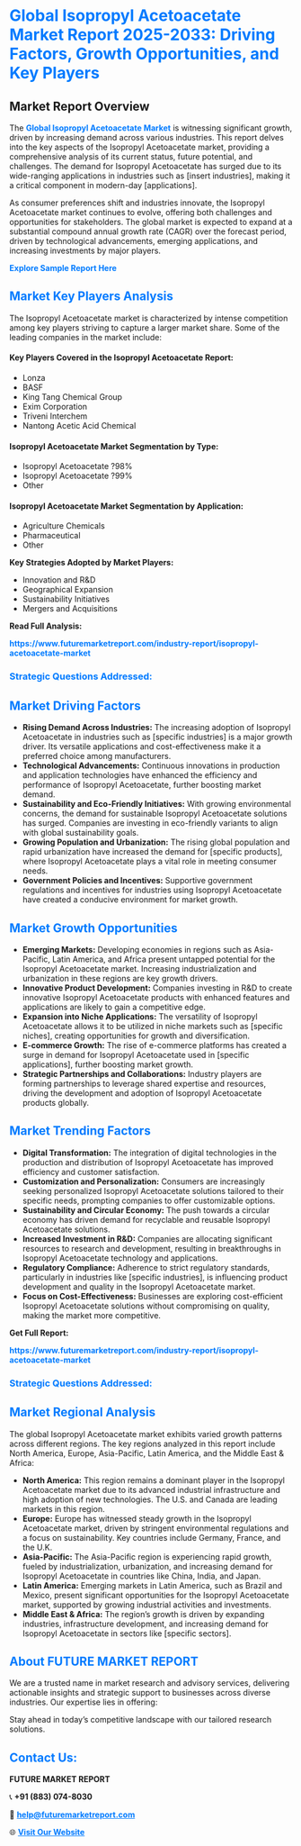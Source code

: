 <h1 style="color: #007BFF;">Global Isopropyl Acetoacetate Market Report 2025-2033: Driving Factors, Growth Opportunities, and Key Players</h1>

<section id="overview">
<h2>Market Report Overview</h2>
<p>The <a href="https://www.futuremarketreport.com/industry-report/isopropyl-acetoacetate-market" style="color: #007BFF; text-decoration: none;"><strong>Global Isopropyl Acetoacetate Market</strong></a> is witnessing significant growth, driven by increasing demand across various industries. This report delves into the key aspects of the Isopropyl Acetoacetate market, providing a comprehensive analysis of its current status, future potential, and challenges. The demand for Isopropyl Acetoacetate has surged due to its wide-ranging applications in industries such as [insert industries], making it a critical component in modern-day [applications].</p>
<p>As consumer preferences shift and industries innovate, the Isopropyl Acetoacetate market continues to evolve, offering both challenges and opportunities for stakeholders. The global market is expected to expand at a substantial compound annual growth rate (CAGR) over the forecast period, driven by technological advancements, emerging applications, and increasing investments by major players.</p>
</section>

<section id="overview">
<p><a href="https://www.futuremarketreport.com/request-sample/reportId=90288" style="color: #007BFF; text-decoration: none;"><strong>Explore Sample Report Here</strong></a></p>
</section>

<section id="key-players">
<h2 style="color: #007BFF;">Market Key Players Analysis</h2>
<p>The Isopropyl Acetoacetate market is characterized by intense competition among key players striving to capture a larger market share. Some of the leading companies in the market include:</p>
<h4>Key Players Covered in the Isopropyl Acetoacetate Report:</h4>
<ul><li>Lonza</li><li>BASF</li><li>King Tang Chemical Group</li><li>Exim Corporation</li><li>Triveni Interchem</li><li>Nantong Acetic Acid Chemical</li></ul>
<h4>Isopropyl Acetoacetate Market Segmentation by Type:</h4>
<ul><li>Isopropyl Acetoacetate ?98%</li><li>Isopropyl Acetoacetate ?99%</li><li>Other</li></ul>

<h4>Isopropyl Acetoacetate Market Segmentation by Application:</h4>
<ul><li>Agriculture Chemicals</li><li>Pharmaceutical</li><li>Other</li></ul>
<p><strong>Key Strategies Adopted by Market Players:</strong></p>
<ul>
<li>Innovation and R&D</li>
<li>Geographical Expansion</li>
<li>Sustainability Initiatives</li>
<li>Mergers and Acquisitions</li>
</ul>
</section>

<section>
<p><strong>Read Full Analysis: </strong></p><a href="https://www.futuremarketreport.com/industry-report/isopropyl-acetoacetate-market" style="color: #007BFF; text-decoration: none;"><strong>https://www.futuremarketreport.com/industry-report/isopropyl-acetoacetate-market</strong></a>
<h3 style="color: #007BFF;">Strategic Questions Addressed:</h3>
</section>

<section id="driving-factors">
<h2 style="color: #007BFF;">Market Driving Factors</h2>
<ul>
<li><strong>Rising Demand Across Industries:</strong> The increasing adoption of Isopropyl Acetoacetate in industries such as [specific industries] is a major growth driver. Its versatile applications and cost-effectiveness make it a preferred choice among manufacturers.</li>
<li><strong>Technological Advancements:</strong> Continuous innovations in production and application technologies have enhanced the efficiency and performance of Isopropyl Acetoacetate, further boosting market demand.</li>
<li><strong>Sustainability and Eco-Friendly Initiatives:</strong> With growing environmental concerns, the demand for sustainable Isopropyl Acetoacetate solutions has surged. Companies are investing in eco-friendly variants to align with global sustainability goals.</li>
<li><strong>Growing Population and Urbanization:</strong> The rising global population and rapid urbanization have increased the demand for [specific products], where Isopropyl Acetoacetate plays a vital role in meeting consumer needs.</li>
<li><strong>Government Policies and Incentives:</strong> Supportive government regulations and incentives for industries using Isopropyl Acetoacetate have created a conducive environment for market growth.</li>
</ul>
</section>

<section id="growth-opportunities">
<h2 style="color: #007BFF;">Market Growth Opportunities</h2>
<ul>
<li><strong>Emerging Markets:</strong> Developing economies in regions such as Asia-Pacific, Latin America, and Africa present untapped potential for the Isopropyl Acetoacetate market. Increasing industrialization and urbanization in these regions are key growth drivers.</li>
<li><strong>Innovative Product Development:</strong> Companies investing in R&D to create innovative Isopropyl Acetoacetate products with enhanced features and applications are likely to gain a competitive edge.</li>
<li><strong>Expansion into Niche Applications:</strong> The versatility of Isopropyl Acetoacetate allows it to be utilized in niche markets such as [specific niches], creating opportunities for growth and diversification.</li>
<li><strong>E-commerce Growth:</strong> The rise of e-commerce platforms has created a surge in demand for Isopropyl Acetoacetate used in [specific applications], further boosting market growth.</li>
<li><strong>Strategic Partnerships and Collaborations:</strong> Industry players are forming partnerships to leverage shared expertise and resources, driving the development and adoption of Isopropyl Acetoacetate products globally.</li>
</ul>
</section>

<section id="trending-factors">
<h2 style="color: #007BFF;">Market Trending Factors</h2>
<ul>
<li><strong>Digital Transformation:</strong> The integration of digital technologies in the production and distribution of Isopropyl Acetoacetate has improved efficiency and customer satisfaction.</li>
<li><strong>Customization and Personalization:</strong> Consumers are increasingly seeking personalized Isopropyl Acetoacetate solutions tailored to their specific needs, prompting companies to offer customizable options.</li>
<li><strong>Sustainability and Circular Economy:</strong> The push towards a circular economy has driven demand for recyclable and reusable Isopropyl Acetoacetate solutions.</li>
<li><strong>Increased Investment in R&D:</strong> Companies are allocating significant resources to research and development, resulting in breakthroughs in Isopropyl Acetoacetate technology and applications.</li>
<li><strong>Regulatory Compliance:</strong> Adherence to strict regulatory standards, particularly in industries like [specific industries], is influencing product development and quality in the Isopropyl Acetoacetate market.</li>
<li><strong>Focus on Cost-Effectiveness:</strong> Businesses are exploring cost-efficient Isopropyl Acetoacetate solutions without compromising on quality, making the market more competitive.</li>
</ul>
</section>

<section>
<p><strong>Get Full Report: </strong></p><a href="https://www.futuremarketreport.com/industry-report/isopropyl-acetoacetate-market" style="color: #007BFF; text-decoration: none;"><strong>https://www.futuremarketreport.com/industry-report/isopropyl-acetoacetate-market</strong></a>
<h3 style="color: #007BFF;">Strategic Questions Addressed:</h3>
</section>


<section id="regional-analysis">
<h2 style="color: #007BFF;">Market Regional Analysis</h2>
<p>The global Isopropyl Acetoacetate market exhibits varied growth patterns across different regions. The key regions analyzed in this report include North America, Europe, Asia-Pacific, Latin America, and the Middle East & Africa:</p>
<ul>
<li><strong>North America:</strong> This region remains a dominant player in the Isopropyl Acetoacetate market due to its advanced industrial infrastructure and high adoption of new technologies. The U.S. and Canada are leading markets in this region.</li>
<li><strong>Europe:</strong> Europe has witnessed steady growth in the Isopropyl Acetoacetate market, driven by stringent environmental regulations and a focus on sustainability. Key countries include Germany, France, and the U.K.</li>
<li><strong>Asia-Pacific:</strong> The Asia-Pacific region is experiencing rapid growth, fueled by industrialization, urbanization, and increasing demand for Isopropyl Acetoacetate in countries like China, India, and Japan.</li>
<li><strong>Latin America:</strong> Emerging markets in Latin America, such as Brazil and Mexico, present significant opportunities for the Isopropyl Acetoacetate market, supported by growing industrial activities and investments.</li>
<li><strong>Middle East & Africa:</strong> The region’s growth is driven by expanding industries, infrastructure development, and increasing demand for Isopropyl Acetoacetate in sectors like [specific sectors].</li>
</ul>
</section>

<footer>
<h2 style="color: #007BFF;">About FUTURE MARKET REPORT</h2>
<p>We are a trusted name in market research and advisory services, delivering actionable insights and strategic support to businesses across diverse industries. Our expertise lies in offering:</p>

<p>Stay ahead in today’s competitive landscape with our tailored research solutions.</p>

<h2 style="color: #007BFF;">Contact Us:</h2>
<p><strong>FUTURE MARKET REPORT</strong></p>
<p>📞 <strong>+91 (883) 074-8030</strong></p>
<p>📧 <strong><a href="mailto:help@futuremarketreport.com" style="color: #007BFF;">help@futuremarketreport.com</a></strong></p>
<p>🌐 <strong><a href="https://www.futuremarketreport.com/" style="color: #007BFF;">Visit Our Website</a></strong></p>
</footer>